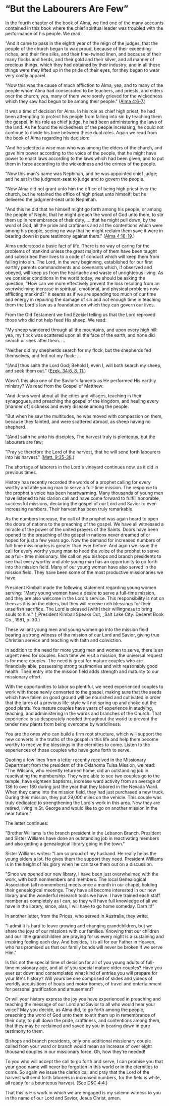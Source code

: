 # “But the Labourers Are Few”

In the fourth chapter of the book of Alma, we find one of the many accounts
contained in this book where the chief spiritual leader was troubled with the
performance of his people. We read:

"And it came to pass in the eighth year of the reign of the judges, that the
people of the church began to wax proud, because of their exceeding riches,
and their fine silks, and their fine-twined linen, and because of their many
flocks and herds, and their gold and their silver, and all manner of precious
things, which they had obtained by their industry; and in all these things
were they lifted up in the pride of their eyes, for they began to wear very
costly apparel.

"Now this was the cause of much affliction to Alma, yea, and to many of the
people whom Alma had consecrated to be teachers, and priests, and elders over
the church; yea, many of them were sorely grieved for the wickedness which
they saw had begun to be among their people." ([Alma
4:6-7](https://www.lds.org/scriptures/bofm/alma/4.6-7?lang=eng#5).)

It was a time of decision for Alma. In his role as chief high priest, he had
been attempting to protect his people from falling into sin by teaching them
the gospel. In his role as chief judge, he had been administering the laws of
the land. As he found the wickedness of the people increasing, he could not
continue to divide his time between these dual roles. Again we read from the
book of Alma regarding his decision:

"And he selected a wise man who was among the elders of the church, and gave
him power according to the voice of the people, that he might have power to
enact laws according to the laws which had been given, and to put them in
force according to the wickedness and the crimes of the people.

"Now this man's name was Nephihah, and he was appointed chief judge; and he
sat in the judgment-seat to judge and to govern the people.

"Now Alma did not grant unto him the office of being high priest over the
church, but he retained the office of high priest unto himself; but he
delivered the judgment-seat unto Nephihah.

"And this he did that he himself might go forth among his people, or among the
people of Nephi, that he might preach the word of God unto them, to stir them
up in remembrance of their duty, ... that he might pull down, by the word of
God, all the pride and craftiness and all the contentions which were among his
people, seeing no way that he might reclaim them save it were in bearing down
in pure testimony against them." ([Alma
4:16-19](https://www.lds.org/scriptures/bofm/alma/4.16-19?lang=eng#15).)

Alma understood a basic fact of life. There is no way of caring for the
problems of mankind unless the great majority of them have been taught and
subscribed their lives to a code of conduct which will keep them from falling
into sin. The Lord, in the very beginning, established for our first earthly
parents commandments and covenants which, if observed and obeyed, will keep us
from the heartache and waste of unrighteous living. As we consider conditions
in the world today, we should be asking the question, "How can we more
effectively prevent the loss resulting from an overwhelming increase in
spiritual, emotional, and physical problems now afflicting mankind?" It seems
as if we are spending too much of our time and energy in repairing the damage
of sin and not enough time in teaching them the Lord's law as a foundation on
which they can govern our lives.

From the Old Testament we find Ezekiel telling us that the Lord reproved those
who did not help feed His sheep. We read:

"My sheep wandered through all the mountains, and upon every high hill: yea,
my flock was scattered upon all the face of the earth, and none did search or
seek after them. ...

"Neither did my shepherds search for my flock, but the shepherds fed
themselves, and fed not my flock; ...

"[And] thus saith the Lord God; Behold I, even I, will both search my sheep,
and seek them out." ([Ezek. 34:6, 8,
11](https://www.lds.org/scriptures/ot/ezek/34.6%2C8%2C11?lang=eng#5).)

Wasn't this also one of the Savior's laments as He performed His earthly
ministry? We read from the Gospel of Matthew:

"And Jesus went about all the cities and villages, teaching in their
synagogues, and preaching the gospel of the kingdom, and healing every [manner
of] sickness and every disease among the people.

"But when he saw the multitudes, he was moved with compassion on them, because
they fainted, and were scattered abroad, as sheep having no shepherd.

"[And] saith he unto his disciples, The harvest truly is plenteous, but the
labourers are few;

"Pray ye therefore the Lord of the harvest, that he will send forth labourers
into his harvest." ([Matt.
9:35-38](https://www.lds.org/scriptures/nt/matt/9.35-38?lang=eng#34).)

The shortage of laborers in the Lord's vineyard continues now, as it did in
previous times.

History has recently recorded the words of a prophet calling for every worthy
and able young man to serve a full-time mission. The response to the prophet's
voice has been heartwarming. Many thousands of young men have listened to his
clarion call and have come forward to fulfill honorable, successful missions,
declaring the gospel of our Lord and Savior to ever-increasing numbers. Their
harvest has been truly remarkable.

As the numbers increase, the call of the prophet was again heard to open the
doors of nations to the preaching of the gospel. We have all witnessed a
miracle of the power of the united prayers of the Saints. Doors have been
opened to the preaching of the gospel in nations never dreamed of or hoped for
just a few years ago. Now the demand for increased numbers of full-time
missionaries is greater than ever before. And again we issue the call for
every worthy young man to heed the voice of the prophet to serve as a full-
time missionary. We call on you bishops and branch presidents to see that
every worthy and able young man has an opportunity to go forth into the
mission field. Many of our young women have also served in the mission field.
They have been some of the most productive missionaries we have.

President Kimball made the following statement regarding young women serving:
"Many young women have a desire to serve a full-time mission, and they are
also welcome in the Lord's service. This responsibility is not on them as it
is on the elders, but they will receive rich blessings for their unselfish
sacrifice. The Lord is pleased [with] their willingness to bring souls to
him." (_President Kimball Speaks Out, _Salt Lake City: Deseret Book Co., 1981,
p. 30.)

These valiant young men and young women go into the mission field bearing a
strong witness of the mission of our Lord and Savior, giving true Christian
service and teaching with faith and conviction.

In addition to the need for more young men and women to serve, there is an
urgent need for couples. Each time we visit a mission, the universal request
is for more couples. The need is great for mature couples who are financially
able, possessing strong testimonies and with reasonably good health. Their
entry into the mission field adds strength and maturity to our missionary
effort.

With the opportunities to labor so plentiful, we need experienced couples to
work with those newly converted to the gospel, making sure that the seeds
which have fallen on good ground will be nourished and cultivated in order
that the tares of a previous life-style will not spring up and choke out the
good plants. You mature couples have years of experience in studying,
teaching, and administering in the wards and branches of the Church. That
experience is so desperately needed throughout the world to prevent the tender
new plants from being overcome by worldliness.

You are the ones who can build a firm root structure, which will support the
new converts in the truths of the gospel in this life and help them become
worthy to receive the blessings in the eternities to come. Listen to the
experiences of those couples who have gone forth to serve.

Quoting a few lines from a letter recently received in the Missionary
Department from the president of the Oklahoma Tulsa Mission, we read: "The
Wilsons, who recently returned home, did an outstanding job in reactivating
the membership. They were able to see two couples go to the temple, have
eighteen baptisms, increase ward activity from an average of 136 to over 180
during just the year that they labored in the Nevada Ward. When they came into
the mission field, they had just purchased a new truck. During their mission,
they put 29,000 miles on the vehicle. This couple was truly dedicated to
strengthening the Lord's work in this area. Now they are retired, living in
St. George and would like to go on another mission in the near future."

The letter continues:

"Brother Williams is the branch president in the Lebanon Branch. President and
Sister Williams have done an outstanding job in reactivating members and also
getting a genealogical library going in the town."

Sister Williams writes: "I am so proud of my husband. He really helps the
young elders a lot. He gives them the support they need. President Williams is
in the height of his glory when he can take them out on a discussion.

"Since we opened our new library, I have been just overwhelmed with the work,
with both nonmembers and members. The local Genealogical Association (all
nonmembers) meets once a month in our chapel, holding their genealogical
meetings. They have all become interested in our new library and the wonderful
research tools we have. I have trained each staff member as completely as I
can, so they will have full knowledge of all we have in the library, since,
alas, I will have to go home someday. Darn it!"

In another letter, from the Prices, who served in Australia, they write:

"I admit it is hard to leave growing and changing grandchildren, but we share
the joys of our missions with our families. Knowing that our children and our
little grandchildren are praying for us every night is a sustaining and
inspiring feeling each day. And besides, it is all for our Father in Heaven,
who has promised us that our family bonds will never be broken if we serve
Him."

Is this not the special time of decision for all of you young adults of full-
time missionary age, and all of you special mature older couples? Have you
ever sat down and contemplated what kind of entries you will prepare for your
life's history? Will yours be one comprised of slides and videos of worldly
acquisitions of boats and motor homes, of travel and entertainment for
personal gratification and amusement?

Or will your history express the joy you have experienced in preaching and
teaching the message of our Lord and Savior to all who would hear your voice?
May you decide, as Alma did, to go forth among the people, preaching the word
of God unto them to stir them up in remembrance of their duty, to pull down
the pride, craftiness, and contentions among them, that they may be reclaimed
and saved by you in bearing down in pure testimony to them.

Bishops and branch presidents, only one additional missionary couple called
from your ward or branch would mean an increase of over eight thousand couples
in our missionary force. Oh, how they're needed!

To you who will accept the call to go forth and serve, I can promise you that
your good name will never be forgotten in this world or in the eternities to
come. So again we issue the clarion call and pray that the Lord of the harvest
will send forth laborers in increased numbers, for the field is white, all
ready for a bounteous harvest. (See [D&amp;C
4:4](https://www.lds.org/scriptures/dc-testament/dc/4.4?lang=eng#3).)

That this is His work in which we are engaged is my solemn witness to you in
the name of our Lord and Savior, Jesus Christ, amen.

